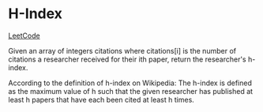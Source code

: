 # H-Index

[LeetCode](https://leetcode.com/problems/h-index/description/?envType=study-plan-v2&envId=top-interview-150)

Given an array of integers citations where citations[i] is the number of citations a researcher received for their ith paper, return the researcher's h-index.

According to the definition of h-index on Wikipedia: The h-index is defined as the maximum value of h such that the given researcher has published at least h papers that have each been cited at least h times.